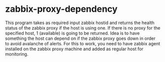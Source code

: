 # zabbix-proxy-dependency

This program takes as required input zabbix hostid and returns the health status of the zabbix proxy if the host is using one.
If there is no proxy for the specified host, 1 (available) is going to be returned.
Idea is to have something the host can depend on if the zabbix proxy goes down in order to avoid avalanche of alerts.
For this to work, you need to have zabbix agent installed on the zabbix proxy machine and added as regular host for monitoring.

